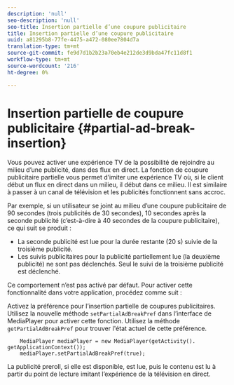 ```yaml
---
description: 'null'
seo-description: 'null'
seo-title: Insertion partielle d’une coupure publicitaire
title: Insertion partielle d’une coupure publicitaire
uuid: a81295b8-77fe-4475-a472-080ee7804d7a
translation-type: tm+mt
source-git-commit: fe9d7d1b2b23a70eb4e212de3d9bda47fc11d8f1
workflow-type: tm+mt
source-wordcount: '216'
ht-degree: 0%

---
```



# Insertion partielle de coupure publicitaire {#partial-ad-break-insertion}

Vous pouvez activer une expérience TV de la possibilité de rejoindre au milieu d’une publicité, dans des flux en direct. La fonction de coupure publicitaire partielle vous permet d’imiter une expérience TV où, si le client début un flux en direct dans un milieu, il début dans ce milieu. Il est similaire à passer à un canal de télévision et les publicités fonctionnent sans accroc.

Par exemple, si un utilisateur se joint au milieu d’une coupure publicitaire de 90 secondes (trois publicités de 30 secondes), 10 secondes après la seconde publicité (c’est-à-dire à 40 secondes de la coupure publicitaire), ce qui suit se produit :

* La seconde publicité est lue pour la durée restante (20 s) suivie de la troisième publicité.
* Les suivis publicitaires pour la publicité partiellement lue (la deuxième publicité) ne sont pas déclenchés. Seul le suivi de la troisième publicité est déclenché.

Ce comportement n’est pas activé par défaut. Pour activer cette fonctionnalité dans votre application, procédez comme suit :

Activez la préférence pour l’insertion partielle de coupures publicitaires. Utilisez la nouvelle méthode `setPartialAdBreakPref` dans l’interface de MediaPlayer pour activer cette fonction. Utilisez la méthode `getPartialAdBreakPref` pour trouver l&#39;état actuel de cette préférence.

```
    MediaPlayer mediaPlayer = new MediaPlayer(getActivity(). getApplicationContext()); 
    mediaPlayer.setPartialAdBreakPref(true);
```

La publicité preroll, si elle est disponible, est lue, puis le contenu est lu à partir du point de lecture imitant l’expérience de la télévision en direct.
